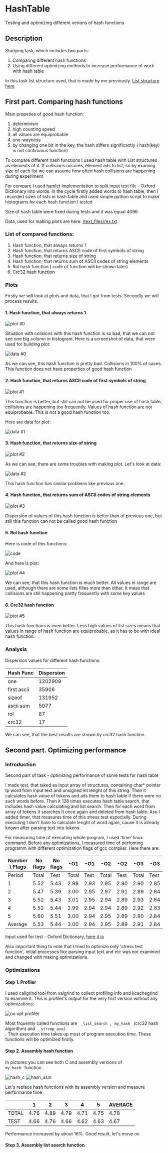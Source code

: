 HashTable
=========
Testing and optimizing different verions of hash functions

Description
-----------

Studying task, which includes two parts: 
1. Comparing different hash functions 
2. Using different optimizing methods to increase performance of work with hash table

In this task list structure used, that is made by me previously. [List structure here](https://github.com/RustamSubkhankulov/list "List Structure")

First part. Comparing hash functions
------------------------------------

Main propeties of good hash function:
1. determinism
2. high counting speed
3. all values are equiprobable
4. one-wayness
5. by changing one bit in the key, the hash differs significantly ( hash(key) is not continuous function)

To compare different hash functions I used hash table with List structures as elements of it. If collisions occures, element ads to list, 
so by examing size of each list we can assume how often hash collisions are happening during experiment

For compare I used [hamlet](https://github.com/RustamSubkhankulov/hamlet "Hamlet lib") implementation to split input text file - Oxford Dictionary into words.
In the cycle firstly added words to hash table, then I recorded sizes of lists in hash table and used simple python script to make histograms for each hash function I tested

Size of hash table were fixed during tests and it was equal 4096

Data, used for making plots are here: [/text_files/res.txt](https://github.com/RustamSubkhankulov/HashTable/blob/master/text_files/res.txt "data")

<h3> List of compared functions: </h3>

1. Hash function, that always returns 1 
2. Hash function, that returns ASCII code of first symbols of string
3. Hash function, that returns size of string
4. Hash function, that returns sum of ASCII codes of string elements
5. Rol hash function ( code of function will be shown later)
6. Crc32 hash function

<h3> Plots </h3>

Firstly we will look at plots and data, that I got from tests. Secondly we will process results.

<h4> 1. Hash function, that always returns 1 </h4> 

  ![plot #0](/pictures/graph_0.png "one hash")
  
Situation with colisions with this hash function is so bad, that we can not see one big column in histogram.
Here is a screenshot of data, that were used for building plot:

  ![data #0](/pictures/screenshots/one_ascii_data.png "one hash")

As we can see, this hash function is pretty bad. Collisions in 100% of cases. This function does not have properties of good hash function

<h4> 2. Hash function, that returns ASCII code of first symbols of string </h4>

  ![plot #1](/pictures/graph_1.png "first ascii hash")

This function is better, but still can not be used for proper use of hash table, collisions are happening too frequently. 
Values of hash function are not equiprobable. This is not a good hash function too.

Here are data for plot: 

  ![data #1](/pictures/screenshots/first_ascii_data.png "first ascii data")

<h4> 3. Hash function, that returns size of string </h4> 

  ![plot #2](/pictures/graph_2.png "sizeof hash")
 
As we can see, there are some troubles with making plot. Let's look at data:

  ![data #2](/pictures/screenshots/sizeof_data.png "sizeof data")
  
This hash function has similar problems like previous one.

<h4> 4. Hash function, that returns sum of ASCII codes of string elements </h4> 

  ![plot #3](/pictures/graph_3.png "ascii sum hash")
  
Dispersion of values of this hash function is better than of previous one, but still this function can not be called good hash function

<h4> 5. Rol hash function </h4> 

Here is code of this functions:

  ![code](/pictures/screenshots/rol_hash.png "rol hash")
  
And here is plot:

  ![plot #4](/pictures/graph_4.png "rol hash")
  
We can see, that this hash function is much better. All values in range are used, although there are some lists filles more than other. It meas that collisions are still happening pretty frequently with some key values

<h4> 6. Crc32 hash function </h4> 

  ![plot #5](/pictures/graph_5.png "crc32 hash")
  
This hash functions is even better. Less high values of list sizes means that values in range of hash function are equiprobable, as it has to be with ideal hash function.

<h3> Analysis </h4>

Dispersion values for different hash functions:

| Hash Func   | Dispersion |
|-------------|------------|
| one         | 1202909    |
| first ascii | 35906      |
| sizeof      | 131952     |
| ascii sum   | 5077       |
| rol         | 87         |
| crc32       | 17         |

We can see, that the best results are shown by crc32 hash function.

Second part. Optimizing performance
-----------------------------------

<h3> Introduction </h3>

Second part of task - optimizing performance of some tests for hash table

I made test, that taked as input array of structures, containing char* pointer tp word from input text and unsigned int lenght of this string.
Then it calculates hash value of tokens and ads them to hash table if there were no such words before. Then it 128 times executes hash table search, that includes hash value calculating and list search. Then for each word from array of tokens it searches it once again and deleted from hash table. Aso I added timer, that measures time of this stress test especially. 
During executing I don't have to calculate lenght of word again, cause it is already known after parsing text into tokens.

For measuring time of executing whole program, I used 'time' linux command. Before any optimizations, I measured time of perfoming programm with different optimization flags of gcc compiler. Here there are:

| Number \ Flags  | No flags | No flags | -O1   | -O1  | -O2   | -O2  | -O3   | -O3  |
|-----------------|----------|----------|-------|------|-------|------|-------|------|
| Period          | Total    | Test     | Total | Test | Total | Test | Total | Test |
| 1               | 5.52     | 5.43     | 2.99  | 2.93 | 2.95  | 2.90 | 2.90  | 2.85 |
| 2               | 5.47     | 5.39     | 3.00  | 2.95 | 2.97  | 2.91 | 2.89  | 2.84 |
| 3               | 5.52     | 5.43     | 3.01  | 2.95 | 2.94  | 2.89 | 2.93  | 2.84 |
| 4               | 5.52     | 5.44     | 2.99  | 2.94 | 2.94  | 2.89 | 2.92  | 2.83 |
| 5               | 5.60     | 5.51     | 3.00  | 2.94 | 2.95  | 2.89 | 2.90  | 2.84 |
| Average         | 5.53     | 5.44     | 3.00  | 2.94 | 2.95  | 2.89 | 2.91  | 2.84 |

Input used for test - Oxford Dictionary, [here it is](https://github.com/RustamSubkhankulov/HashTable/blob/master/text_files/oxford.txt)

Also important thing to note that I tried to optimize only 'stress test function', initial processes like parsing input text and etc was not examined and changed with making optimizations.

<h3> Optimizations </h3>

<h4> Step 1. Profiler </h4>

I used callgrind tool from valgrind to collect profiling info and kcachegrind to examine it. This is profiler's output for the very first version without any optimizations:

![no opt profiler](/pictures/screenshots/noopt.png "no opt profiler data")

Most frquently called functions are <code> _list_search </code>, <code> my_hash </code> (crc32 hash algorithm) and <code> _strcmp_avx2 </code>. Their execution time takes up most of program execution time. These functions will be optimized firstly.

<h4> Step 2. Assembly hash function </h4>

In pictures you can see both C and assembly versions of <code> my_hash </code> function. 

![hash_c](/pictures/screenshots/hash_c.png "my_hash C")
![hash_asm](/pictures/screenshots/hash_asm.png "my_hash asm")

Let's replace hash functions with its assembly version and measure performance time 

|       | 1    | 2    | 3    | 4    | 5    | AVERAGE |
|-------|------|------|------|------|------|---------|
| TOTAL | 4.76 | 4.89 | 4.79 | 4.71 | 4.75 | 4.78    |
| TEST  | 4.66 | 4.76 | 4.66 | 4.62 | 4.63 | 4.67    |

Performance increased by about 16%. Good result, let's move on

<h4> Step 3. Assembly list search function </h4?
  

